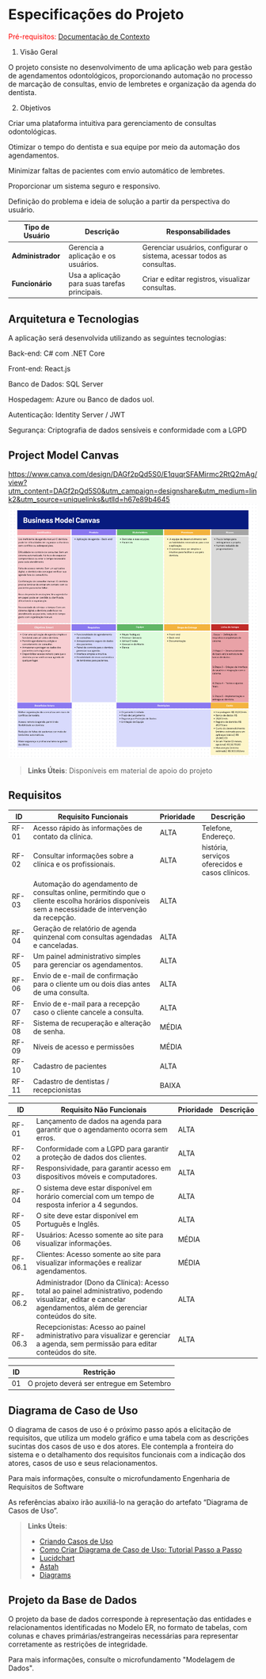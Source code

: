 # Especificações do Projeto

<span style="color:red">Pré-requisitos: <a href="01-Documentação de Contexto.md"> Documentação de Contexto</a></span>

1. Visão Geral

O projeto consiste no desenvolvimento de uma aplicação web para gestão de agendamentos odontológicos, proporcionando automação no processo de marcação de consultas, envio de lembretes e organização da agenda do dentista.

2. Objetivos

Criar uma plataforma intuitiva para gerenciamento de consultas odontológicas.

Otimizar o tempo do dentista e sua equipe por meio da automação dos agendamentos.

Minimizar faltas de pacientes com envio automático de lembretes.

Proporcionar um sistema seguro e responsivo.

Definição do problema e ideia de solução a partir da perspectiva do usuário. 


| Tipo de Usuário   | Descrição | Responsabilidades |
|------------------|-----------|------------------|
| **Administrador** | Gerencia a aplicação e os usuários. | Gerenciar usuários, configurar o sistema, acessar todos as consultas. |
| **Funcionário** | Usa a aplicação para suas tarefas principais. | Criar e editar registros, visualizar consultas. |


## Arquitetura e Tecnologias

A aplicação será desenvolvida utilizando as seguintes tecnologias:

Back-end: C# com .NET Core

Front-end: React.js

Banco de Dados: SQL Server

Hospedagem: Azure ou Banco de dados uol.

Autenticação: Identity Server / JWT

Segurança: Criptografia de dados sensíveis e conformidade com a LGPD

## Project Model Canvas

https://www.canva.com/design/DAGf2pQd5S0/E1quqrSFAMirmc2RtQ2mAg/view?utm_content=DAGf2pQd5S0&utm_campaign=designshare&utm_medium=link2&utm_source=uniquelinks&utlId=h67e89b4645
![Project Model Canvas ](img/canvas.png)
> **Links Úteis**:
> Disponíveis em material de apoio do projeto

## Requisitos

| **ID** | **Requisito Funcionais**                      | **Prioridade** | **Descrição**                                                                                     |
|--------|-----------------------------------|----------------|-------------------------------------------------------------------------------------------------|
| RF-01 | Acesso rápido às informações de contato da clínica.| ALTA | Telefone, Endereço. |
| RF-02 | Consultar informações sobre a clínica e os profissionais.| ALTA| história, serviços oferecidos e casos clínicos. |
| RF-03 | Automação do agendamento de consultas online, permitindo que o cliente escolha horários disponíveis sem a necessidade de intervenção da recepção. | ALTA |   |
| RF-04 | Geração de relatório de agenda quinzenal com consultas agendadas e canceladas. | ALTA |  |
| RF-05 | Um painel administrativo simples para gerenciar os agendamentos. | ALTA |  |
| RF-06 | Envio de e-mail de confirmação para o cliente um ou dois dias antes de uma consulta. | ALTA | |
| RF-07 | Envio de e-mail para a recepção caso o cliente cancele a consulta. | ALTA | |
| RF-08 | Sistema de recuperação e alteração de senha. | MÉDIA | |
| RF-09 | Níveis de acesso e permissões| MÉDIA |  |
| RF-10 | Cadastro de pacientes| ALTA |  |
| RF-11 | Cadastro de dentistas / recepcionistas| BAIXA |  |




| **ID** | **Requisito Não Funcionais**                      | **Prioridade** | **Descrição**                                                                                     |
|--------|-----------------------------------|----------------|-------------------------------------------------------------------------------------------------|
| RF-01 | Lançamento de dados na agenda para garantir que o agendamento ocorra sem erros. | ALTA | |
| RF-02 | Conformidade com a LGPD para garantir a proteção de dados dos clientes.| ALTA | |
| RF-03 | Responsividade, para garantir acesso em dispositivos móveis e computadores.| ALTA | |
| RF-04 | O sistema deve estar disponível em horário comercial com um tempo de resposta inferior a 4 segundos.| ALTA | |
| RF-05 | O site deve estar disponível em Português e Inglês. | ALTA | |
| RF-06 | Usuários: Acesso somente ao site para visualizar informações. | MÉDIA |     |
| RF-06.1 | Clientes: Acesso somente ao site para visualizar informações e realizar agendamentos. | MÉDIA | |
| RF-06.2 | Administrador (Dono da Clínica): Acesso total ao painel administrativo, podendo visualizar, editar e cancelar agendamentos, além de gerenciar conteúdos do site. | ALTA | |
| RF-06.3 | Recepcionistas: Acesso ao painel administrativo para visualizar e gerenciar a agenda, sem permissão para editar conteúdos do site. | ALTA | |



| ID  | Restrição                                             |
|-----|-------------------------------------------------------|
| 01  | O projeto deverá ser entregue em Setembro |

## Diagrama de Caso de Uso

O diagrama de casos de uso é o próximo passo após a elicitação de requisitos, que utiliza um modelo gráfico e uma tabela com as descrições sucintas dos casos de uso e dos atores. Ele contempla a fronteira do sistema e o detalhamento dos requisitos funcionais com a indicação dos atores, casos de uso e seus relacionamentos. 

Para mais informações, consulte o microfundamento Engenharia de Requisitos de Software 

As referências abaixo irão auxiliá-lo na geração do artefato “Diagrama de Casos de Uso”.

> **Links Úteis**:
> - [Criando Casos de Uso](https://www.ibm.com/docs/pt-br/elm/6.0?topic=requirements-creating-use-cases)
> - [Como Criar Diagrama de Caso de Uso: Tutorial Passo a Passo](https://gitmind.com/pt/fazer-diagrama-de-caso-uso.html/)
> - [Lucidchart](https://www.lucidchart.com/)
> - [Astah](https://astah.net/)
> - [Diagrams](https://app.diagrams.net/)

## Projeto da Base de Dados

O projeto da base de dados corresponde à representação das entidades e relacionamentos identificadas no Modelo ER, no formato de tabelas, com colunas e chaves primárias/estrangeiras necessárias para representar corretamente as restrições de integridade.
 
Para mais informações, consulte o microfundamento "Modelagem de Dados".

